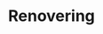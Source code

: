 ---
title: "Renovering"
description: |
  Vi erbjuder professionella renoveringstjänster för alla typer av fastigheter. Vårt erfarna team hjälper dig att förvandla ditt hem eller företagsutrymme till något extraordinärt.

  Våra renoveringstjänster omfattar:
  - Köksrenovering
  - Badrumsrenovering
  - Totalrenovering
  - Fasadrenovering
  - Fönsterbyte
icon: "fa-tools"
order: 1
--- 